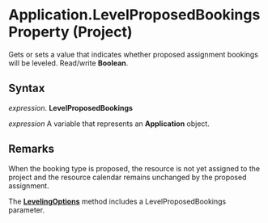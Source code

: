 
# Application.LevelProposedBookings Property (Project)

Gets or sets a value that indicates whether proposed assignment bookings will be leveled. Read/write  **Boolean**.


## Syntax

 _expression_. **LevelProposedBookings**

 _expression_ A variable that represents an **Application** object.


## Remarks

When the booking type is proposed, the resource is not yet assigned to the project and the resource calendar remains unchanged by the proposed assignment.

The  **[LevelingOptions](388a2315-e44b-3890-a16a-92ea5a778bbd.md)** method includes a LevelProposedBookings parameter.

